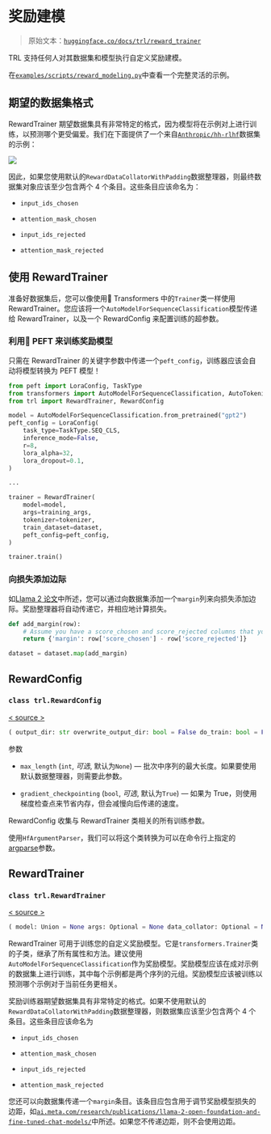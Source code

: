 # 奖励建模

> 原始文本：[`huggingface.co/docs/trl/reward_trainer`](https://huggingface.co/docs/trl/reward_trainer)

TRL 支持任何人对其数据集和模型执行自定义奖励建模。

在[`examples/scripts/reward_modeling.py`](https://github.com/huggingface/trl/tree/main/examples/scripts/reward_modeling.py)中查看一个完整灵活的示例。

## 期望的数据集格式

RewardTrainer 期望数据集具有非常特定的格式，因为模型将在示例对上进行训练，以预测哪个更受偏爱。我们在下面提供了一个来自[`Anthropic/hh-rlhf`](https://huggingface.co/datasets/Anthropic/hh-rlhf)数据集的示例：

![](img/108b7079a2ffc651b11289080d0cdc7d.png)

因此，如果您使用默认的`RewardDataCollatorWithPadding`数据整理器，则最终数据集对象应该至少包含两个 4 个条目。这些条目应该命名为：

+   `input_ids_chosen`

+   `attention_mask_chosen`

+   `input_ids_rejected`

+   `attention_mask_rejected`

## 使用 RewardTrainer

准备好数据集后，您可以像使用🤗 Transformers 中的`Trainer`类一样使用 RewardTrainer。您应该将一个`AutoModelForSequenceClassification`模型传递给 RewardTrainer，以及一个 RewardConfig 来配置训练的超参数。

### 利用🤗 PEFT 来训练奖励模型

只需在 RewardTrainer 的关键字参数中传递一个`peft_config`，训练器应该会自动将模型转换为 PEFT 模型！

```py
from peft import LoraConfig, TaskType
from transformers import AutoModelForSequenceClassification, AutoTokenizer
from trl import RewardTrainer, RewardConfig

model = AutoModelForSequenceClassification.from_pretrained("gpt2")
peft_config = LoraConfig(
    task_type=TaskType.SEQ_CLS,
    inference_mode=False,
    r=8,
    lora_alpha=32,
    lora_dropout=0.1,
)

...

trainer = RewardTrainer(
    model=model,
    args=training_args,
    tokenizer=tokenizer,
    train_dataset=dataset,
    peft_config=peft_config,
)

trainer.train()

```

### 向损失添加边际

如[Llama 2 论文](https://huggingface.co/papers/2307.09288)中所述，您可以通过向数据集添加一个`margin`列来向损失添加边际。奖励整理器将自动传递它，并相应地计算损失。

```py
def add_margin(row):
    # Assume you have a score_chosen and score_rejected columns that you want to use to compute the margin
    return {'margin': row['score_chosen'] - row['score_rejected']}

dataset = dataset.map(add_margin)
```

## RewardConfig

### `class trl.RewardConfig`

[< source >](https://github.com/huggingface/trl/blob/v0.7.10/trl/trainer/reward_config.py#L21)

```py
( output_dir: str overwrite_output_dir: bool = False do_train: bool = False do_eval: bool = False do_predict: bool = False evaluation_strategy: Union = 'no' prediction_loss_only: bool = False per_device_train_batch_size: int = 8 per_device_eval_batch_size: int = 8 per_gpu_train_batch_size: Optional = None per_gpu_eval_batch_size: Optional = None gradient_accumulation_steps: int = 1 eval_accumulation_steps: Optional = None eval_delay: Optional = 0 learning_rate: float = 5e-05 weight_decay: float = 0.0 adam_beta1: float = 0.9 adam_beta2: float = 0.999 adam_epsilon: float = 1e-08 max_grad_norm: float = 1.0 num_train_epochs: float = 3.0 max_steps: int = -1 lr_scheduler_type: Union = 'linear' lr_scheduler_kwargs: Optional = <factory> warmup_ratio: float = 0.0 warmup_steps: int = 0 log_level: Optional = 'passive' log_level_replica: Optional = 'warning' log_on_each_node: bool = True logging_dir: Optional = None logging_strategy: Union = 'steps' logging_first_step: bool = False logging_steps: float = 500 logging_nan_inf_filter: bool = True save_strategy: Union = 'steps' save_steps: float = 500 save_total_limit: Optional = None save_safetensors: Optional = True save_on_each_node: bool = False save_only_model: bool = False no_cuda: bool = False use_cpu: bool = False use_mps_device: bool = False seed: int = 42 data_seed: Optional = None jit_mode_eval: bool = False use_ipex: bool = False bf16: bool = False fp16: bool = False fp16_opt_level: str = 'O1' half_precision_backend: str = 'auto' bf16_full_eval: bool = False fp16_full_eval: bool = False tf32: Optional = None local_rank: int = -1 ddp_backend: Optional = None tpu_num_cores: Optional = None tpu_metrics_debug: bool = False debug: Union = '' dataloader_drop_last: bool = False eval_steps: Optional = None dataloader_num_workers: int = 0 past_index: int = -1 run_name: Optional = None disable_tqdm: Optional = None remove_unused_columns: Optional = True label_names: Optional = None load_best_model_at_end: Optional = False metric_for_best_model: Optional = None greater_is_better: Optional = None ignore_data_skip: bool = False fsdp: Union = '' fsdp_min_num_params: int = 0 fsdp_config: Optional = None fsdp_transformer_layer_cls_to_wrap: Optional = None deepspeed: Optional = None label_smoothing_factor: float = 0.0 optim: Union = 'adamw_torch' optim_args: Optional = None adafactor: bool = False group_by_length: bool = False length_column_name: Optional = 'length' report_to: Optional = None ddp_find_unused_parameters: Optional = None ddp_bucket_cap_mb: Optional = None ddp_broadcast_buffers: Optional = None dataloader_pin_memory: bool = True dataloader_persistent_workers: bool = False skip_memory_metrics: bool = True use_legacy_prediction_loop: bool = False push_to_hub: bool = False resume_from_checkpoint: Optional = None hub_model_id: Optional = None hub_strategy: Union = 'every_save' hub_token: Optional = None hub_private_repo: bool = False hub_always_push: bool = False gradient_checkpointing: Optional = True gradient_checkpointing_kwargs: Optional = None include_inputs_for_metrics: bool = False fp16_backend: str = 'auto' push_to_hub_model_id: Optional = None push_to_hub_organization: Optional = None push_to_hub_token: Optional = None mp_parameters: str = '' auto_find_batch_size: bool = False full_determinism: bool = False torchdynamo: Optional = None ray_scope: Optional = 'last' ddp_timeout: Optional = 1800 torch_compile: bool = False torch_compile_backend: Optional = None torch_compile_mode: Optional = None dispatch_batches: Optional = None split_batches: Optional = False include_tokens_per_second: Optional = False include_num_input_tokens_seen: Optional = False neftune_noise_alpha: float = None max_length: Optional = None )
```

参数

+   `max_length` (`int`, *可选*, 默认为`None`) — 批次中序列的最大长度。如果要使用默认数据整理器，则需要此参数。

+   `gradient_checkpointing` (`bool`, *可选*, 默认为`True`) — 如果为 True，则使用梯度检查点来节省内存，但会减慢向后传递的速度。

RewardConfig 收集与 RewardTrainer 类相关的所有训练参数。

使用`HfArgumentParser`，我们可以将这个类转换为可以在命令行上指定的[argparse](https://docs.python.org/3/library/argparse#module-argparse)参数。

## RewardTrainer

### `class trl.RewardTrainer`

[< source >](https://github.com/huggingface/trl/blob/v0.7.10/trl/trainer/reward_trainer.py#L36)

```py
( model: Union = None args: Optional = None data_collator: Optional = None train_dataset: Optional = None eval_dataset: Union = None tokenizer: Optional = None model_init: Optional = None compute_metrics: Optional = None callbacks: Optional = None optimizers: Tuple = (None, None) preprocess_logits_for_metrics: Optional = None max_length: Optional = None peft_config: Optional = None )
```

RewardTrainer 可用于训练您的自定义奖励模型。它是`transformers.Trainer`类的子类，继承了所有属性和方法。建议使用`AutoModelForSequenceClassification`作为奖励模型。奖励模型应该在成对示例的数据集上进行训练，其中每个示例都是两个序列的元组。奖励模型应该被训练以预测哪个示例对于当前任务更相关。

奖励训练器期望数据集具有非常特定的格式。如果不使用默认的`RewardDataCollatorWithPadding`数据整理器，则数据集应该至少包含两个 4 个条目。这些条目应该命名为

+   `input_ids_chosen`

+   `attention_mask_chosen`

+   `input_ids_rejected`

+   `attention_mask_rejected`

您还可以向数据集传递一个`margin`条目。该条目应包含用于调节奖励模型损失的边距，如[`ai.meta.com/research/publications/llama-2-open-foundation-and-fine-tuned-chat-models/`](https://ai.meta.com/research/publications/llama-2-open-foundation-and-fine-tuned-chat-models/)中所述。如果您不传递边距，则不会使用边距。
